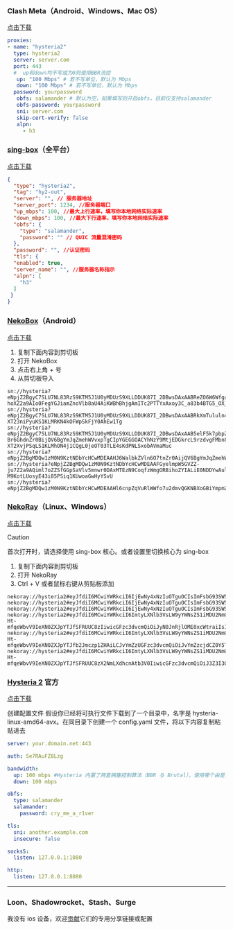 ### Clash Meta（Android、Windows、Mac OS）
[点击下载](https://wiki.metacubex.one/startup/client/)
```yaml
proxies:
- name: "hysteria2"
  type: hysteria2
  server: server.com
  port: 443
  #  up和down均不写或为0则使用BBR流控
   up: "100 Mbps" # 若不写单位，默认为 Mbps
   down: "100 Mbps" # 若不写单位，默认为 Mbps
  password: yourpassword
   obfs: salamander # 默认为空，如果填写则开启obfs，目前仅支持salamander
   obfs-password: yourpassword
   sni: server.com
   skip-cert-verify: false
   alpn:
     - h3
```

### [sing-box](https://github.com/SagerNet/sing-box)（全平台）
[点击下载](https://github.com/SagerNet/sing-box/releases/tag/v1.8.6)
```json
{
  "type": "hysteria2",
  "tag": "hy2-out",
  "server": "", // 服务器地址
  "server_port": 1234, //服务器端口
  "up_mbps": 100, //最大上行速率，填写你本地网络实际速率
  "down_mbps": 100, //最大下行速率，填写你本地网络实际速率
  "obfs": {
    "type": "salamander",
    "password": "" // QUIC 流量混淆密码
  },
  "password": "", //认证密码
  "tls": {
  "enabled": true,
  "server_name": "", //服务器名称指示
  "alpn": [
    "h3"
  ]
 }
}
```

### [NekoBox](https://github.com/MatsuriDayo/NekoBoxForAndroid)（Android） 
[点击下载](https://github.com/MatsuriDayo/NekoBoxForAndroid/releases/tag/1.2.9)
1. 复制下面内容到剪切板
2. 打开 NekoBox
3. 点击右上角 + 号
4. 从剪切板导入
```
sn://hysteria?eNpjZ2BgyC7SLU7NL83RzS9KTM5J1U0yMDUzS9XLLDDUK87I_2DBwsDAxAABReZO6W6Wfga-hoXZ2a9AIo0FegYGJiamZnoVlb8aU4AiKWBhBhjgAmITc2PTTYxAxoy3C_a83b4BTG5_OX_l09l74z0qi0tSizITjeI9QkIC9I0bGwGgsi1n
sn://hysteria?eNpjZ2BgyC7SLU7NL83RzS9KTM5J1U0yMDUzS9XLLDDUK87I_2DBwsDAxAABRkXmTululn4GvoaF2dmvQEL5SWnFqKIFegYGJiamZnoVlb8aU4BKQJihkQEGuIDYxNzYdDMjkDHr7YI9b7dvAJPbX85f-XT23niPyuKS1KLMRKN4kOFWpSkFjY0AhEw1Tg
sn://hysteria?eNpjZ2BgyC7SLU7NL83RzS9KTM5J1U0yMDUzS9XLLDDUK87I_2DBwsDAxAAB5elF5k7pbpZ-Br6GhdnZr0BijQV6BgYmJqZmehWVvxpTgCIpYGEGGOACYhNzY9MtjEDGkrcL9rzdvgFMbn85f-XT2XvjPSqLS1KLMhON4j1CQgL0jeOT03TLE4sKdPNLSxobAVmaMuc
sn://hysteria?eNpjZ2BgMDQw1zM0N9KztNDbYcHCwMDEAAHJ6WalbkZVln6O7tnZr0AijQV6BgYmJqZmehWVvxpTgCIpYGEGGOACYhOTzYxAasbbBXvebt8FJnc839f3dPbeeI_K4pLUosxEo3iPkJAAfePGRgAv1iTt
sn://hysteria?eNpjZ2BgMDQw1zM0N9KztNDbYcHCwMDEAAFGyelmpW5GVZZ-ju7Z2a9AQiml7oZZSfGGpSaVlv5mnwr0DAxMTEzN9CoqfzWmgORBihoZYIALiE0NDDYwAulZbxfsebt9F5jc8Xxf39PZe-M9KotLUosyE43i85PSiq1KUwoaGwHyYSvU
sn://hysteria?eNpjZ2BgMDQw1zM0N9KztNDbYcHCwMDEAAHl6cnpZqVuRlWWfo7u2dmvQGKNBXoGBiYmpmZ6FZW_GlOAIilgYQYY4AJiUwODjYxAesnbBXvebt8FJnc839f3dPbeeI_K4pLUosxEo3iPkJAAfeP45DTd8sSiAt380pLGRgCJcSqW
```


### [NekoRay](https://github.com/MatsuriDayo/nekoray)（Linux、Windows）
[点击下载](https://github.com/MatsuriDayo/nekoray/releases/tag/3.26)

> [!CAUTION]
> 首次打开时，请选择使用 sing-box 核心。或者设置里切换核心为 sing-box


1. 复制下面内容到剪切板
2. 打开 NekoRay
3. Ctrl + V 或者鼠标右键从剪贴板添加

```
nekoray://hysteria2#eyJfdiI6MCwiYWRkciI6IjEwNy4xNzIuOTguOCIsImFsbG93SW5zZWN1cmUiOmZhbHNlLCJjb25uZWN0aW9uUmVjZWl2ZVdpbmRvdyI6MCwiZGlzYWJsZU10dURpc2NvdmVyeSI6ZmFsc2UsImRpc2FibGVTbmkiOmZhbHNlLCJkb3dubG9hZE1icHMiOjEwMCwiZm9yY2VFeHRlcm5hbCI6ZmFsc2UsImhvcEludGVydmFsIjoxMCwibmFtZSI6IvCfh7rwn4e4576O5Zu9X0h5c3RlcmlhMl9IVFRQLzMiLCJwYXNzd29yZCI6ImNnNnVGMno5TkFHa2tqIiwicG9ydCI6NDQzLCJzbmkiOiJwLjAwNDQ1Ni54eXoiLCJzdHJlYW1SZWNlaXZlV2luZG93IjowLCJ1cGxvYWRNYnBzIjoxMDB9
nekoray://hysteria2#eyJfdiI6MCwiYWRkciI6IjEwNy4xNzIuOTguOCIsImFsbG93SW5zZWN1cmUiOmZhbHNlLCJjb25uZWN0aW9uUmVjZWl2ZVdpbmRvdyI6MCwiZGlzYWJsZU10dURpc2NvdmVyeSI6ZmFsc2UsImRpc2FibGVTbmkiOmZhbHNlLCJkb3dubG9hZE1icHMiOjEwMCwiZm9yY2VFeHRlcm5hbCI6ZmFsc2UsImhvcEludGVydmFsIjoxMCwibmFtZSI6IvCfh7rwn4e4576O5Zu9X0h5c3RlcmlhMl9IVFRQLzNfY2Ytd2FycC1vdXQiLCJwYXNzd29yZCI6IndnY2c2dUYyejlOQUdra2oiLCJwb3J0Ijo1MDAxLCJzbmkiOiJwLjAwNDQ1Ni54eXoiLCJzdHJlYW1SZWNlaXZlV2luZG93IjowLCJ1cGxvYWRNYnBzIjoxMDB9
nekoray://hysteria2#eyJfdiI6MCwiYWRkciI6IjEwNy4xNzIuOTguOCIsImFsbG93SW5zZWN1cmUiOmZhbHNlLCJjb25uZWN0aW9uUmVjZWl2ZVdpbmRvdyI6MCwiZGlzYWJsZU10dURpc2NvdmVyeSI6ZmFsc2UsImRpc2FibGVTbmkiOmZhbHNlLCJkb3dubG9hZE1icHMiOjEwMCwiZm9yY2VFeHRlcm5hbCI6ZmFsc2UsImhvcEludGVydmFsIjoxMCwibmFtZSI6IvCfh7rwn4e4576O5Zu9X0h5c3RlcmlhMl9vYmZzOnVkcCIsIm9iZnNQYXNzd29yZCI6ImR1RzFqYl8xdTR5OU82ciIsInBhc3N3b3JkIjoiMmNnNnVGMno5TkFHa2tqIiwicG9ydCI6NTAwMCwic25pIjoicC4wMDQ0NTYueHl6Iiwic3RyZWFtUmVjZWl2ZVdpbmRvdyI6MCwidXBsb2FkTWJwcyI6MTAwfQ==
nekoray://hysteria2#eyJfdiI6MCwiYWRkciI6ImtyLXNlb3VsLW9yYWNsZS1iMDU2NmUuaXAxLnNob3AiLCJhbGxvd0luc2VjdXJlIjpmYWxzZSwiY29ubmVjdGlvblJlY2VpdmVXaW5kb3ciOjAsImRpc2FibGVNdHVEaXNjb3ZlcnkiOmZhbHNlLCJkaXNhYmxlU25pIjpmYWxzZSwiZG93bmxvYWRNYnBzIjoxMDAsImZvcmNlRXh0ZXJuYWwiOmZhbHNlLCJob3BJbnRlcnZhbCI6MTAsIm5hbWUiOiLwn4ew8J-Ht-mfqeWbvV9IeXN0ZXJpYTJfSFRUUC8zIiwicGFzc3dvcmQiOiJyN0JnRjlOME0xcWtraiIsInBvcnQiOjQ3MzUyLCJzbmkiOiJwLjAwNDQ1Ni54eXoiLCJzdHJlYW1SZWNlaXZlV2luZG93IjowLCJ1cGxvYWRNYnBzIjoxMDB9
nekoray://hysteria2#eyJfdiI6MCwiYWRkciI6ImtyLXNlb3VsLW9yYWNsZS1iMDU2NmUuaXAxLnNob3AiLCJhbGxvd0luc2VjdXJlIjpmYWxzZSwiY29ubmVjdGlvblJlY2VpdmVXaW5kb3ciOjAsImRpc2FibGVNdHVEaXNjb3ZlcnkiOmZhbHNlLCJkaXNhYmxlU25pIjpmYWxzZSwiZG93bmxvYWRNYnBzIjoxMDAsImZvcmNlRXh0ZXJuYWwiOmZhbHNlLCJob3BJbnRlcnZhbCI6MTAsIm5hbWUiOiLwn4ew8J-Ht-mfqeWbvV9IeXN0ZXJpYTJfb2Jmczp1ZHAiLCJvYmZzUGFzc3dvcmQiOiJvYmZzcjdCZ0Y5TjBNMXFra2oiLCJwYXNzd29yZCI6IjJyN0JnRjlOME0xcWtraiIsInBvcnQiOjQ3MzUzLCJzbmkiOiJwLjAwNDQ1Ni54eXoiLCJzdHJlYW1SZWNlaXZlV2luZG93IjowLCJ1cGxvYWRNYnBzIjoxMDB9
nekoray://hysteria2#eyJfdiI6MCwiYWRkciI6ImtyLXNlb3VsLW9yYWNsZS1iMDU2NmUuaXAxLnNob3AiLCJhbGxvd0luc2VjdXJlIjpmYWxzZSwiY29ubmVjdGlvblJlY2VpdmVXaW5kb3ciOjAsImRpc2FibGVNdHVEaXNjb3ZlcnkiOmZhbHNlLCJkaXNhYmxlU25pIjpmYWxzZSwiZG93bmxvYWRNYnBzIjoxMDAsImZvcmNlRXh0ZXJuYWwiOmZhbHNlLCJob3BJbnRlcnZhbCI6MTAsIm5hbWUiOiLwn4ew8J-Ht-mfqeWbvV9IeXN0ZXJpYTJfSFRUUC8zX2NmLXdhcnAtb3V0IiwicGFzc3dvcmQiOiJ3Z3I3QmdGOU4wTTFxa2tqIiwicG9ydCI6NDczNTQsInNuaSI6InAuMDA0NDU2Lnh5eiIsInN0cmVhbVJlY2VpdmVXaW5kb3ciOjAsInVwbG9hZE1icHMiOjEwMH0=
```
### [Hysteria 2](https://github.com/apernet/hysteria) 官方
[点击下载](https://github.com/apernet/hysteria/releases/tag/app%2Fv2.2.4)

创建配置文件
假设你已经将可执行文件下载到了一个目录中，名字是 hysteria-linux-amd64-avx。在同目录下创建一个 config.yaml 文件，将以下内容复制粘贴进去

```yaml
server: your.domain.net:443 

auth: Se7RAuFZ8Lzg 

bandwidth: 
  up: 100 mbps #Hysteria 内置了两套拥塞控制算法（BBR 与 Brutal），使用哪个由是否提供了带宽值决定。 如果希望使用 BBR 而不是 Brutal，可以删除整个 bandwidth 部分。
  down: 100 mbps

obfs:
  type: salamander
  salamander:
    password: cry_me_a_r1ver

tls:
  sni: another.example.com 
  insecure: false 

socks5:
  listen: 127.0.0.1:1080 

http:
  listen: 127.0.0.1:8080
```

____
### Loon、Shadowrocket、Stash、Surge
我没有 ios 设备，欢迎[贡献](https://github.com/yvgbk/gbzzZ/issues)它们的专用分享链接或配置
